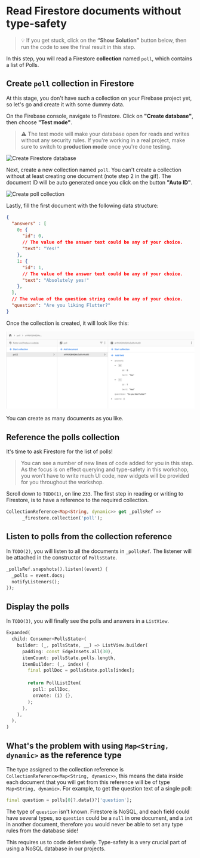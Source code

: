 # Read Firestore documents without type-safety

> 💡 If you get stuck, click on the **“Show Solution”** button below, then run the code to see the final result in this step.

In this step, you will read a Firestore **collection** named `poll`, which contains a list of Polls.

## Create `poll` collection in Firestore

At this stage, you don't have such a collection on your Firebase project yet, so let's go and create it with some dummy data. 

On the Firebase console, navigate to Firestore. Click on **"Create database"**, then choose **"Test mode"**. 
> ⚠️ The test mode will make your database open for reads and writes without any security rules. If you're working in a real project, make sure to switch to **production mode** once you're done testing.

![Create Firestore database](https://github.com/pr-Mais/dartpad_workshops/blob/main/firestore_type_safety_with_converter/assets/create-firestore-database.gif?raw=true)

Next, create a new collection named `poll`. You can't create a collection without at least creating one document (note step 2 in the gif). The document ID will be auto generated once you click on the button **"Auto ID"**.

![Create poll collection](https://github.com/pr-Mais/dartpad_workshops/blob/main/firestore_type_safety_with_converter/assets/create-collection.gif?raw=true)

Lastly, fill the first document with the following data structure:

```json
{
  "answers" : [
    0: {
      "id": 0,
      // The value of the answer text could be any of your choice.
      "text": "Yes!"
    },
    1: {
      "id": 1,
      // The value of the answer text could be any of your choice.
      "text": "Absolutely yes!"
    },
  ],
  // The value of the question string could be any of your choice.
  "question": "Are you liking Flutter?"
}
```

Once the collection is created, it will look like this:

![Poll collection in Firestore with documents](https://github.com/pr-Mais/dartpad_workshops/blob/main/firestore_type_safety_with_converter/assets/poll-collection.png?raw=true)

You can create as many documents as you like.

## Reference the polls collection

It's time to ask Firestore for the list of polls! 

> You can see a number of new lines of code added for you in this step. As the focus is on effect querying and type-safety in this workshop, you won't have to write much UI code, new widgets will be provided for you throughout the workshop.

Scroll down to `TODO(1)`, on line `233`. The first step in reading or writing to Firestore, is to have a reference to the required collection.

```dart
CollectionReference<Map<String, dynamic>> get _pollsRef =>
      _firestore.collection('poll');
```

## Listen to polls from the collection reference

In `TODO(2)`, you will listen to all the documents in `_pollsRef`. The listener will be attached in the constructor of `PollsState`.

```dart
_pollsRef.snapshots().listen((event) {
  _polls = event.docs;
  notifyListeners();
});
```

## Display the polls

In `TODO(3)`, you will finally see the polls and answers in a `ListView`.

```dart
Expanded(
  child: Consumer<PollsState>(
    builder: (_, pollsState, __) => ListView.builder(
      padding: const EdgeInsets.all(30),
      itemCount: pollsState.polls.length,
      itemBuilder: (_, index) {
        final pollDoc = pollsState.polls[index];

        return PollListItem(
          poll: pollDoc,
          onVote: (i) {},
        );
      },
    ),
  ),
)
```

## What's the problem with using `Map<String, dynamic>` as the reference type

The type assigned to the collection reference is `CollectionReference<Map<String, dynamic>>`, this means the data inside each document that you will get from this reference will be of type `Map<String, dynamic>`. For example, to get the question text of a single poll:

```dart
final question = polls[0]?.data()?['question'];
```

The type of `question` isn't known. Firestore is NoSQL, and each field could have several types, so `question` could be a `null` in one document, and a `int` in another document, therefore you would never be able to set any type rules from the database side! 

This requires us to code defensively. Type-safety is a very crucial part of using a NoSQL database in our projects.